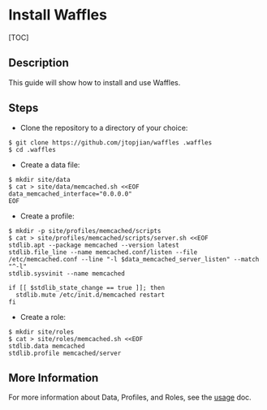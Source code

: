 # Install Waffles

[TOC]

## Description

This guide will show how to install and use Waffles.

## Steps

* Clone the repository to a directory of your choice:

```shell
$ git clone https://github.com/jtopjian/waffles .waffles
$ cd .waffles
```

* Create a data file:

```shell
$ mkdir site/data
$ cat > site/data/memcached.sh <<EOF
data_memcached_interface="0.0.0.0"
EOF
```

* Create a profile:

```shell
$ mkdir -p site/profiles/memcached/scripts
$ cat > site/profiles/memcached/scripts/server.sh <<EOF
stdlib.apt --package memcached --version latest
stdlib.file_line --name memcached.conf/listen --file /etc/memcached.conf --line "-l $data_memcached_server_listen" --match "^-l"
stdlib.sysvinit --name memcached

if [[ $stdlib_state_change == true ]]; then
  stdlib.mute /etc/init.d/memcached restart
fi
```

* Create a role:

```shell
$ mkdir site/roles
$ cat > site/roles/memcached.sh <<EOF
stdlib.data memcached
stdlib.profile memcached/server
```

## More Information

For more information about Data, Profiles, and Roles, see the [usage](/usage) doc.
